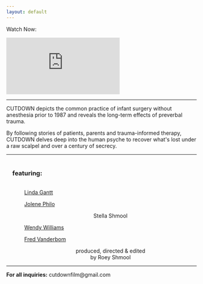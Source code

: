 ```yaml
---
layout: default
---
```


Watch Now:

<div class="embedtool"><iframe src="https://www.youtube.com/embed/PX6LNHUX7zo" frameborder="0" allowfullscreen></iframe></div>

<hr>


CUTDOWN depicts the common practice of infant surgery without anesthesia prior to 1987 and reveals the long-term effects of preverbal trauma. 

By following stories of patients, parents and trauma-informed therapy, CUTDOWN delves deep into the human psyche to recover what's lost under a raw scalpel and over a century of secrecy.


<!-- CUTDOWN is a documentary feature which reveals the unfathomable practice of infant surgery without anesthesia prior to 1987 and its long term psychologic effects on adults today. -->

<hr>

<div>
<h3 style="padding: 1rem">featuring:</h3>
<ul>
<ol><a href="https://helpfortrauma.com">Linda Gantt</a></ol>
<ol><a href="https://DifferentDream.com">Jolene Philo</a></ol>
<ol><p style="text-align: center;">Stella Shmool</p></ol>
<ol><a href="https://wendywilliamsauthor.org">Wendy Williams</a></ol>
<ol><a href="https://survivinginfantsurgery.wordpress.com">Fred Vanderbom</a></ol>
<ol>
<p style="text-align: center;">
produced, directed & edited<br> 
by Roey Shmool</p></ol>
</ul>
</div>

<hr>

<!-- <iframe src="https://docs.google.com/forms/d/e/1FAIpQLSdB9n9dSfE_fWjcOY8LVs7_imXiqMiBZoclCtWlHAQR7MUE2A/viewform?embedded=true" width="100%" height="950" frameborder="0" marginheight="0" marginwidth="0" >Loading…</iframe> -->

<p><span style="font-weight: bold;">For all inquiries:</span> cutdownfilm@gmail.com</p>
